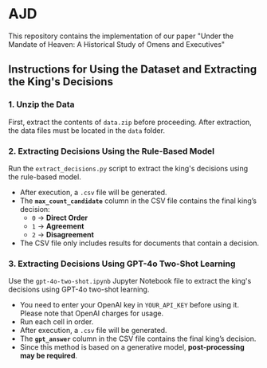 # AJD
This repository contains the implementation of our paper "Under the Mandate of Heaven: A Historical Study of Omens and Executives"

## Instructions for Using the Dataset and Extracting the King's Decisions

### 1. Unzip the Data
First, extract the contents of `data.zip` before proceeding. After extraction, the data files must be located in the `data` folder.

### 2. Extracting Decisions Using the Rule-Based Model
Run the `extract_decisions.py` script to extract the king's decisions using the rule-based model.

- After execution, a `.csv` file will be generated.
- The **`max_count_candidate`** column in the CSV file contains the final king’s decision:
  - `0` → **Direct Order**
  - `1` → **Agreement**
  - `2` → **Disagreement**
- The CSV file only includes results for documents that contain a decision.

### 3. Extracting Decisions Using GPT-4o Two-Shot Learning
Use the `gpt-4o-two-shot.ipynb` Jupyter Notebook file to extract the king's decisions using GPT-4o two-shot learning.

- You need to enter your OpenAI key in `YOUR_API_KEY` before using it. Please note that OpenAI charges for usage.
- Run each cell in order.
- After execution, a `.csv` file will be generated.
- The **`gpt_answer`** column in the CSV file contains the final king’s decision.
- Since this method is based on a generative model, **post-processing may be required**.

